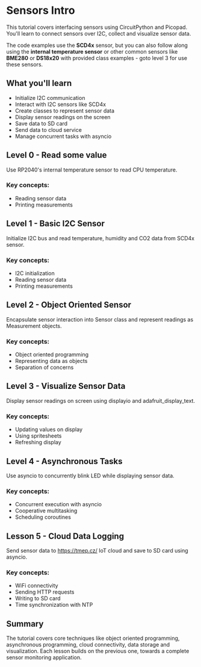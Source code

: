 # Sensors Intro
This tutorial covers interfacing sensors using CircuitPython and Picopad. You'll learn to connect sensors over I2C, collect and visualize sensor data.

The code examples use the **SCD4x** sensor, but you can also follow along using the **internal temperature sensor** or other common sensors like **BME280** or **DS18x20** with provided class examples - goto level 3 for use these sensors.


## What you'll learn
- Initialize I2C communication
- Interact with I2C sensors like SCD4x
- Create classes to represent sensor data
- Display sensor readings on the screen
- Save data to SD card
- Send data to cloud service
- Manage concurrent tasks with asyncio

## Level 0 - Read some value
Use RP2040's internal temperature sensor to read CPU temperature.

### Key concepts:
- Reading sensor data
- Printing measurements

## Level 1 - Basic I2C Sensor
Initialize I2C bus and read temperature, humidity and CO2 data from SCD4x sensor.

### Key concepts:

- I2C initialization
- Reading sensor data
- Printing measurements

## Level 2 - Object Oriented Sensor
Encapsulate sensor interaction into Sensor class and represent readings as Measurement objects.

### Key concepts:
- Object oriented programming
- Representing data as objects
- Separation of concerns

## Level 3 - Visualize Sensor Data
Display sensor readings on screen using displayio and adafruit_display_text.

### Key concepts:
- Updating values on display
- Using spritesheets
- Refreshing display

## Level 4 - Asynchronous Tasks
Use asyncio to concurrently blink LED while displaying sensor data.

### Key concepts:

- Concurrent execution with asyncio
- Cooperative multitasking
- Scheduling coroutines

## Lesson 5 - Cloud Data Logging
Send sensor data to https://tmep.cz/ IoT cloud and save to SD card using asyncio.

### Key concepts:

- WiFi connectivity
- Sending HTTP requests
- Writing to SD card
- Time synchronization with NTP

## Summary
The tutorial covers core techniques like object oriented programming, asynchronous programming, cloud connectivity, data storage and visualization. Each lesson builds on the previous one, towards a complete sensor monitoring application.